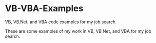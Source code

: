 # VB-VBA-Examples
VB, VB.Net, and VBA code examples for my job search.

These are some examples of my work in VB, VB.Net, and VBA for my job search.
